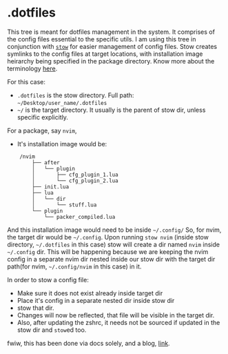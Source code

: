 # .dotfiles

This tree is meant for dotfiles management in the system. It comprises of the
config files essential to the specific utils. I am using this tree in
conjunction with [`stow`](https://www.gnu.org/software/stow/manual/stow.html#Introduction) for easier management of config 
files.
Stow creates symlinks to the config files at target locations, with installation
image heirarchy being specified in the package directory. Know more about the
terminology [here](https://www.gnu.org/software/stow/manual/stow.html#Terminology).

For this case:
* `.dotfiles` is the stow directory. Full path: `~/Desktop/user_name/.dotfiles`
* `~/` is the target directory. It usually is the parent of stow dir, unless
  specific explicitly.

For a package, say `nvim`, 
* It's installation image would be:

```
    /nvim
        ├── after
        │   └── plugin
        │       ├── cfg_plugin_1.lua
        │       └── cfg_plugin_2.lua
        ├── init.lua
        ├── lua
        │   └── dir
        │       └── stuff.lua
        └── plugin
            └── packer_compiled.lua
```

And this installation image would need to be inside `~/.config/`
So, for nvim, the target dir would be `~/.config`. Upon running `stow nvim`
(inside stow directory, `~/.dotfiles` in this case) stow will create a dir named
`nvim` inside `~/.config` dir. This will be happening because we are keeping the
nvim config in a separate nvim dir nested inside our stow dir with the target
dir path(for nvim, `~/.config/nvim` in this case) in it.


In order to stow a config file:
* Make sure it does not exist already inside target dir
* Place it's config in a separate nested dir inside stow dir
* stow that dir.
* Changes will now be reflected, that file will be visible in the target dir.
* Also, after updating the zshrc, it needs not be sourced if updated in the stow
  dir and `stow`ed too.

fwiw, this has been done via docs solely, and a blog, [link](https://stevenrbaker.com/tech/managing-dotfiles-with-gnu-stow.html).
